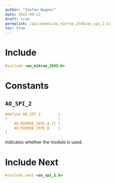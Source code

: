 ```yaml
---
author: "Stefan Wagner"
date: 2022-09-22
draft: true
permalink: /api/demos/ao_mikroe_2340/ao_spi_2.h/
toc: true
---
```


# Include

```c
#include <ao_mikroe_2935.h>
```

# Constants

## `AO_SPI_2`

```c
#define AO_SPI_2        \
(                       \
    AO_MIKROE_2935_A || \
    AO_MIKROE_2935_B    \
)
```

Indicates whether the module is used.

# Include Next

```c
#include_next <ao_spi_2.h>
```

